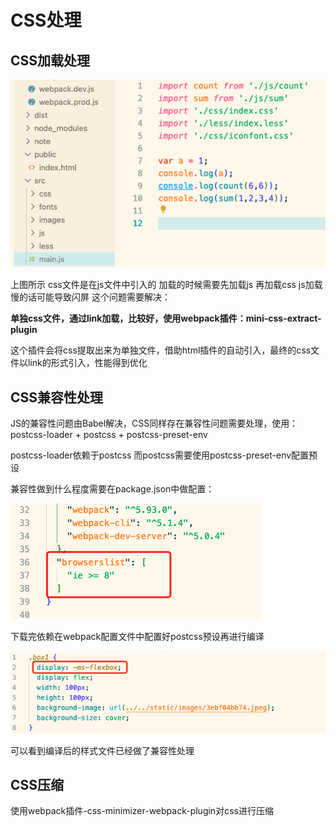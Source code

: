 # CSS处理

## CSS加载处理

![1724296726647](image/5生产模式/1724296726647.png)

上图所示 css文件是在js文件中引入的  加载的时候需要先加载js  再加载css  js加载慢的话可能导致闪屏  这个问题需要解决：

**单独css文件，通过link加载，比较好，使用webpack插件：mini-css-extract-plugin**

这个插件会将css提取出来为单独文件，借助html插件的自动引入，最终的css文件以link的形式引入，性能得到优化

## CSS兼容性处理

JS的兼容性问题由Babel解决，CSS同样存在兼容性问题需要处理，使用：postcss-loader + postcss + postcss-preset-env

postcss-loader依赖于postcss  而postcss需要使用postcss-preset-env配置预设

兼容性做到什么程度需要在package.json中做配置：

![1724809734276](image/5生产模式/1724809734276.png)

下载完依赖在webpack配置文件中配置好postcss预设再进行编译

![1724811369224](image/5生产模式/1724811369224.png)

可以看到编译后的样式文件已经做了兼容性处理

## CSS压缩

使用webpack插件-css-minimizer-webpack-plugin对css进行压缩

